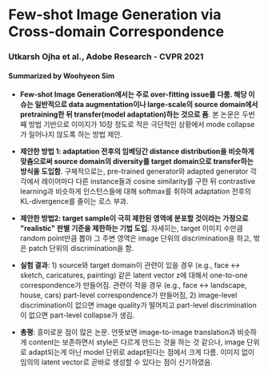 # Few-shot Image Generation via Cross-domain Correspondence 
### Utkarsh Ojha et al., Adobe Research - CVPR 2021
#### Summarized by Woohyeon Sim

* **Few-shot Image Generation에서는 주로 over-fitting issue를 다룸. 해당 이슈는 일반적으로 data augmentation이나 large-scale의 source domain에서 pretraining한 뒤 transfer(model adaptation)하는 것으로 품**. 본 논문은 두번째 방법 기반으로 이미지가 10장 정도로 적은 극단적인 상황에서 mode collapse가 일어나지 않도록 하는 방법 제안.

* **제안한 방법 1: adaptation 전후의 임베딩간 distance distribution을 비슷하게 맞춤으로써 source domain의 diversity를 target domain으로 transfer하는 방식을 도입함**. 구체적으로는, pre-trained generator와 adapted generator 각각에서 레이어마다 다른 instance들과 cosine similarity를 구한 뒤 contrastive learning과 비슷하게 인스턴스들에 대해 softmax를 취하여 adaptation 전후의 KL-divergence를 줄이는 로스 부과.
	
* **제안한 방법2: target sample이 극히 제한된 영역에 분포할 것이라는 가정으로 "realistic" 판별 기준을 제한하는 기법 도입**. 자세히는, target 이미지 수만큼 random point만큼 뽑아 그 주변 영역은 image 단위의 discrimination을 하고, 밖은 patch 단위의 discrimination을 함.
	
* **실험 결과**: 1) source와 target domain이 관련이 있을 경우 (e.g., face <-> sketch, caricatures, painting) 같은 latent vector z에 대해서 one-to-one correspondence가 만들어짐. 관련이 적을 경우 (e.g., face <-> landscape, house, cars) part-level correspondence가 만들어짐, 2) image-level discrimination이 없으면 image quality가 떨어지고 part-level discrimination이 없으면 part-level collapse가 생김.
	
* **총평**: 흥미로운 점이 많은 논문. 언뜻보면 image-to-image translation과 비슷하게 content는 보존하면서 style은 다르게 만드는 것을 하는 것 같으나, image 단위로 adapt되는게 아닌 model 단위로 adapt된다는 점에서 크게 다름. 이미지 없이 임의의 latent vector로 곧바로 생성할 수 있다는 점이 신기하였음.
	